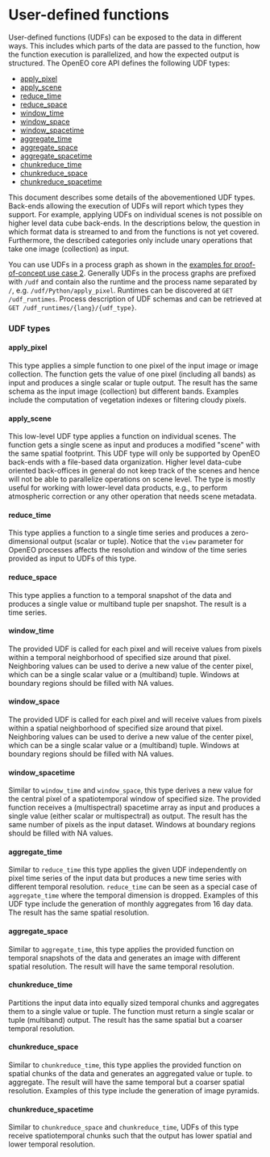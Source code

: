 # User-defined functions

User-defined functions (UDFs) can be exposed to the data in different ways. This includes which parts of the data are passed to the function, how the function execution is parallelized, and how the expected output is structured. The OpenEO core API defines the following UDF types:

- [apply_pixel](#apply_pixel)
- [apply_scene](#apply_scene)
- [reduce_time](#reduce_time)
- [reduce_space](#reduce_space)
- [window_time](#window_time)
- [window_space](#window_space)
- [window_spacetime](#window_spacetime)
- [aggregate_time](#aggregate_time)
- [aggregate_space](#aggregate_space)
- [aggregate_spacetime](#aggregate_spacetime)
- [chunkreduce_time](#chunkreduce_time)
- [chunkreduce_space](#chunkreduce_space)
- [chunkreduce_spacetime](#chunkreduce_spacetime)


This document describes some details of the abovementioned UDF types. Back-ends allowing the execution of UDFs will report which types they support. For example, applying UDFs on individual scenes is not possible on higher level data cube back-ends. In the descriptions below, the question in which format data is streamed to and from the functions is not yet covered. Furthermore, the described categories only include unary operations that take one image (collection) as input.

You can use UDFs in a process graph as shown in the [examples for proof-of-concept use case 2](poc.md#use-case-2). Generally UDFs in the process graphs are prefixed with `/udf` and contain also the runtime and the process name separated by `/`, e.g. `/udf/Python/apply_pixel`. Runtimes can be discovered at `GET /udf_runtimes`. Process description of UDF schemas and can be retrieved at `GET /udf_runtimes/{lang}/{udf_type}`. 


### UDF types

#### apply_pixel
This type applies a simple function to one pixel of the input image or image collection. The function gets the value of one pixel (including all bands) as input and produces a single scalar or tuple output. The result has the same schema as the input image (collection) but different bands. Examples include the computation of vegetation indexes or filtering cloudy pixels. 

#### apply_scene
This low-level UDF type applies a function on individual scenes.  The function gets a single scene as input and produces a modified "scene" with the same spatial footprint. This UDF type will only be supported by OpenEO back-ends with a file-based data organization. Higher level data-cube oriented back-offices in general do not keep track of the scenes and hence will not be able to parallelize operations on scene level. The type is mostly useful for working with lower-level data products, e.g., to perform atmospheric correction or any other operation that needs scene metadata. 

#### reduce_time
This type applies a function to a single time series and produces a zero-dimensional output (scalar or tuple). Notice that the `view` parameter for OpenEO processes affects the resolution and window of the time series provided as input to UDFs of this type. 

#### reduce_space
This type applies a function to a temporal snapshot of the data and produces a single value or multiband tuple per snapshot. The result is a time series. 

#### window_time
The provided UDF is called for each pixel and will receive values from pixels within a temporal neighborhood of specified size around that pixel. Neighboring values can be used to derive a new value of the center pixel, which can be a single scalar value or a (multiband) tuple. Windows at boundary regions should be filled with NA values. 

#### window_space
The provided UDF is called for each pixel and will receive values from pixels within a spatial neighborhood of specified size around that pixel. Neighboring values can be used to derive a new value of the center pixel, which can be a single scalar value or a (multiband) tuple. Windows at boundary regions should be filled with NA values. 

#### window_spacetime
Similar to `window_time` and `window_space`, this type derives a new value for the central pixel of a spatiotemporal window of specified size. The provided function receives a (multispectral) spacetime array as input and produces a single value (either scalar or multispectral) as output. The result has the same number of pixels as the input dataset. Windows at boundary regions should be filled with NA values. 

#### aggregate_time
Similar to `reduce_time` this type applies the given UDF independently on pixel time series of the input data but produces a new time series with different temporal resolution. `reduce_time` can be seen as a special case of `aggregate_time` where the temporal dimension is dropped.
Examples of this UDF type include the generation of monthly aggregates from 16 day data.  The result has the same spatial resolution.

#### aggregate_space
Similar to `aggregate_time`, this type applies the provided function on temporal snapshots of the data and generates an image with different spatial resolution. The result will have the same temporal resolution.

#### chunkreduce_time
Partitions the input data into equally sized temporal chunks and aggregates them to a single value or tuple. The function must return a single scalar or tuple (multiband) output. The result has the same spatial but a coarser temporal resolution.

#### chunkreduce_space
Similar to `chunkreduce_time`, this type applies the provided function on spatial chunks of the data and generates an aggregated value or tuple. to aggregate. The result will have the same temporal but a coarser spatial resolution. Examples of this type include the generation of image pyramids.

#### chunkreduce_spacetime
Similar to `chunkreduce_space` and `chunkreduce_time`, UDFs of this type receive spatiotemporal chunks such that the output has lower spatial and lower temporal resolution.
